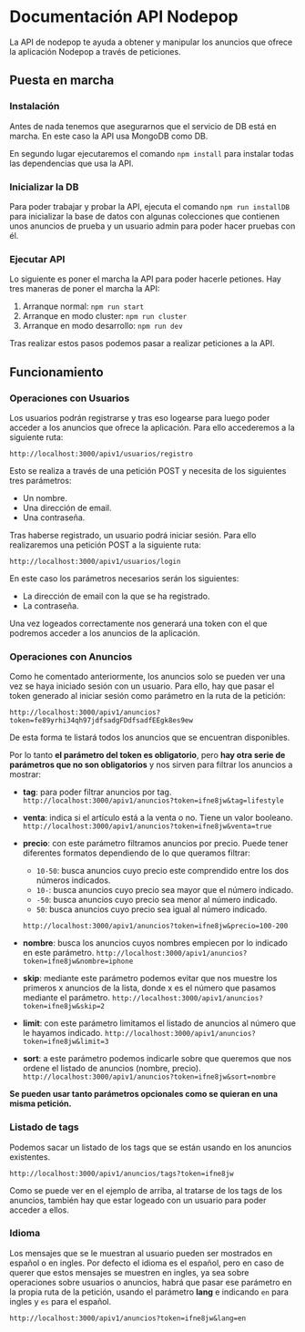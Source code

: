 # Documentación API Nodepop

La API de nodepop te ayuda a obtener y manipular los anuncios que ofrece la aplicación Nodepop a través de peticiones.

## Puesta en marcha

### Instalación

Antes de nada tenemos que asegurarnos que el servicio de DB está en marcha. En este caso la API usa MongoDB como DB.

En segundo lugar ejecutaremos el comando ```npm install``` para instalar todas las dependencias que usa la API.

### Inicializar la DB

Para poder trabajar y probar la API, ejecuta el comando ```npm run installDB``` para inicializar la base de datos con algunas colecciones que contienen unos anuncios de prueba y un usuario admin para poder hacer pruebas con él.

### Ejecutar API

Lo siguiente es poner el marcha la API para poder hacerle petiones. Hay tres maneras de poner el marcha la API:

1. Arranque normal: ```npm run start```
2. Arranque en modo cluster: ```npm run cluster```
3. Arranque en modo desarrollo: ```npm run dev```

Tras realizar estos pasos podemos pasar a realizar peticiones a la API.

## Funcionamiento

### Operaciones con Usuarios

Los usuarios podrán registrarse y tras eso logearse para luego poder acceder a los anuncios que ofrece la aplicación. Para ello accederemos a la siguiente ruta:

```http://localhost:3000/apiv1/usuarios/registro```Esto se realiza a través de una petición POST y necesita de los siguientes tres parámetros:

- Un nombre.
- Una dirección de email.
- Una contraseña.

Tras haberse registrado, un usuario podrá iniciar sesión. Para ello realizaremos una petición POST a la siguiente ruta:

```http://localhost:3000/apiv1/usuarios/login```En este caso los parámetros necesarios serán los siguientes:

- La dirección de email con la que se ha registrado.
- La contraseña.

Una vez logeados correctamente nos generará una token con el que podremos acceder a los anuncios de la aplicación.

### Operaciones con Anuncios

Como he comentado anteriormente, los anuncios solo se pueden ver una vez se haya iniciado sesión con un usuario. Para ello, hay que pasar el token generado al iniciar sesión como parámetro en la ruta de la petición:

```http://localhost:3000/apiv1/anuncios?token=fe89yrhi34qh97jdfsadgFDdfsadfEEgk8es9ew```De esta forma te listará todos los anuncios que se encuentran disponibles.

Por lo tanto **el parámetro del token es obligatorio**, pero **hay otra serie de parámetros que no son obligatorios** y nos sirven para filtrar los anuncios a mostrar:

- **tag**: para poder filtrar anuncios por tag.
```http://localhost:3000/apiv1/anuncios?token=ifne8jw&tag=lifestyle```
- **venta**: indica si el artículo está a la venta o no. Tiene un valor booleano. 
```http://localhost:3000/apiv1/anuncios?token=ifne8jw&venta=true```

- **precio**: con este parámetro filtramos anuncios por precio. Puede tener diferentes formatos dependiendo de lo que queramos filtrar:
    * ```10-50```: busca anuncios cuyo precio este comprendido entre los dos números indicados.
    * ```10-```: busca anuncios cuyo precio sea mayor que el número indicado.
    * ```-50```: busca anuncios cuyo precio sea menor al número indicado.
    * ```50```: busca anuncios cuyo precio sea igual al número indicado.

   ```http://localhost:3000/apiv1/anuncios?token=ifne8jw&precio=100-200```
   
- **nombre**: busca los anuncios cuyos nombres empiecen por lo indicado en este parámetro.
```http://localhost:3000/apiv1/anuncios?token=ifne8jw&nombre=iphone```

- **skip**: mediante este parámetro podemos evitar que nos muestre los primeros x anuncios de la lista, donde x es el número que pasamos mediante el parámetro.
```http://localhost:3000/apiv1/anuncios?token=ifne8jw&skip=2```

- **limit**: con este parámetro limitamos el listado de anuncios al número que le hayamos indicado.
```http://localhost:3000/apiv1/anuncios?token=ifne8jw&limit=3```

- **sort**: a este parámetro podemos indicarle sobre que queremos que nos ordene el listado de anuncios (nombre, precio).
```http://localhost:3000/apiv1/anuncios?token=ifne8jw&sort=nombre```

**Se pueden usar tanto parámetros opcionales como se quieran en una misma petición.**

### Listado de tags

Podemos sacar un listado de los tags que se están usando en los anuncios existentes.

```http://localhost:3000/apiv1/anuncios/tags?token=ifne8jw```Como se puede ver en el ejemplo de arriba, al tratarse de los tags de los anuncios, también hay que estar logeado con un usuario para poder acceder a ellos.

### Idioma

Los mensajes que se le muestran al usuario pueden ser mostrados en español o en ingles. Por defecto el idioma es el español, pero en caso de querer que estos mensajes se muestren en ingles, ya sea sobre operaciones sobre usuarios o anuncios, habrá que pasar ese parámetro en la propia ruta de la petición, usando el parámetro **lang** e indicando ```en``` para ingles y ```es``` para el español.

```http://localhost:3000/apiv1/anuncios?token=ifne8jw&lang=en```